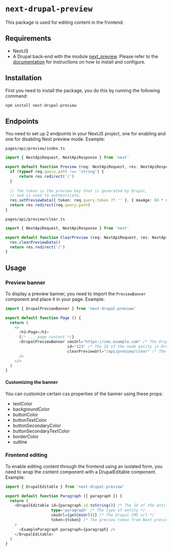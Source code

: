 # `next-drupal-preview`

This package is used for editing content in the frontend.

## Requirements
- NextJS
- A Drupal back-end with the module [next_preview](https://www.drupal.org/project/next_preview). Please refer to the [documentation](https://www.drupal.org/project/next_preview) for instructions on how to install and configure.


## Installation
First you need to install the package, you do this by running the following command:

```bash
npm install next-drupal-preview
```


## Endpoints
You need to set up 2 endpoints in your NextJS project, one for enabling and one for disabling Next preview mode. Example:

`pages/api/preview/index.ts`
```typescript
import { NextApiRequest, NextApiResponse } from 'next'

export default function Preview (req: NextApiRequest, res: NextApiResponse): any {
  if (typeof req.query.path !== 'string') {
      return res.redirect('/')
  }
    
  // The token is the preview key that is generated by Drupal,
  // and is used to authenticate.
  res.setPreviewData({ token: req.query.token ?? '' }, { maxAge: 60 * 60 * 24 * 30 })
  return res.redirect(req.query.path)
}
```

`pages/api/preview/clear.ts`
```typescript
import { NextApiRequest, NextApiResponse } from 'next'

export default function ClearPreview (req: NextApiRequest, res: NextApiResponse): any {
  res.clearPreviewData()
  return res.redirect('/')
}
```


## Usage

### Preview banner

To display a preview banner, you need to import the `PreviewBanner` component and place it in your page. Example:

```typescript jsx
import { DrupalPreviewBanner } from 'next-drupal-preview'

export default function Page () {
  return (
    <>
      <h1>Page</h1>
      {/* ... page content */}
      <DrupalPreviewBanner cmsUrl="https://cms.example.com" /* The Drupal CMS url */
                           id="123" /* The ID of the node entity in Drupal */
                           clearPreviewUrl="/api/preview/clear" /* The URL to the clear preview endpoint */
      />
    </>
  )
}
```

#### Customizing the banner
You can customize certain css properties of the banner using these props:

- textColor
- backgroundColor
- buttonColor
- buttonTextColor
- buttonSecondaryColor
- buttonSecondaryTextColor
- borderColor
- outline

### Frontend editing
To enable editing content through the frontend using an isolated form, you need to wrap the content component with a DrupalEditable component. Example:

```typescript jsx
import { DrupalEditable } from 'next-drupal-preview'

export default function Paragraph ({ paragraph }) {
  return (
    <DrupalEditable id={paragraph.id.toString()} /* The ID of the entity in Drupal */
                    type='paragraph' /* The type of entity */
                    cmsUrl={getCmsUrl()} /* The Drupal CMS url */
                    token={token} /* The preview token from Next preview data */
    >
      <ExampleParagraph paragraph={paragraph} />
    </DrupalEditable>
  )
}
```
